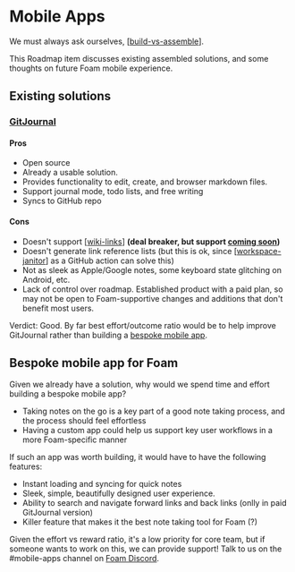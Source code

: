 # Mobile Apps

We must always ask ourselves, [[build-vs-assemble]]. 

This Roadmap item discusses existing assembled solutions, and some thoughts on future Foam mobile experience.

## Existing solutions

### [GitJournal](https://gitjournal.io/)

#### Pros
- Open source
- Already a usable solution. 
- Provides functionality to edit, create, and browser markdown files.
- Support journal mode, todo lists, and free writing
- Syncs to GitHub repo

#### Cons
- Doesn't support [[wiki-links]] **(deal breaker, but support [coming soon](https://twitter.com/GitJournal_io/status/1280194357296062466))**
- Doesn't generate link reference lists (but this is ok, since [[workspace-janitor]] as a GitHub action can solve this)
- Not as sleek as Apple/Google notes, some keyboard state glitching on Android, etc.
- Lack of control over roadmap. Established product with a paid plan, so may not be open to Foam-supportive changes and additions that don't benefit most users.

Verdict: Good. By far best effort/outcome ratio would be to help improve GitJournal rather than building a [bespoke mobile app](#bespoke-mobile-app-for-foam).

## Bespoke mobile app for Foam

Given we already have a solution, why would we spend time and effort building a bespoke mobile app?

- Taking notes on the go is a key part of a good note taking process, and the process should feel effortless
- Having a custom app could help us support key user workflows in a more Foam-specific manner

If such an app was worth building, it would have to have the following features:

- Instant loading and syncing for quick notes
- Sleek, simple, beautifully designed user experience.
- Ability to search and navigate forward links and back links (onlly in paid GitJournal version)
- Killer feature that makes it the best note taking tool for Foam (?)

Given the effort vs reward ratio, it's a low priority for core team, but if someone wants to work on this, we can provide support! Talk to us on the #mobile-apps channel on [Foam Discord](https://discord.gg/rtdZKgj).


[//begin]: # "Autogenerated link references for markdown compatibility"
[build-vs-assemble]: build-vs-assemble.md "Build vs Assemble"
[wiki-links]: wiki-links.md "Wiki Links"
[workspace-janitor]: workspace-janitor.md "Workspace Janitor"
[//end]: # "Autogenerated link references"
